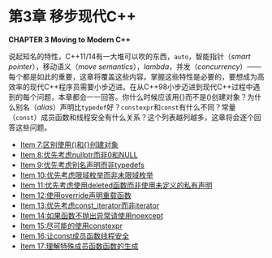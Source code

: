 # 第3章 移步现代C++

**CHAPTER 3 Moving to Modern C++**

说起知名的特性，C++11/14有一大堆可以吹的东西，`auto`，智能指针（*smart pointer*），移动语义（*move semantics*），*lambda*，并发（*concurrency*）——每个都是如此的重要，这章将覆盖这些内容。掌握这些特性是必要的，要想成为高效率的现代C++程序员需要小步迈进。在从C++98小步迈进到现代C++过程中遇到的每个问题，本章都会一一回答。你什么时候应该用{}而不是()创建对象？为什么别名（*alias*）声明比`typedef`好？`constexpr`和`const`有什么不同？常量（`const`）成员函数和线程安全有什么关系？这个列表越列越多，这章将会逐个回答这些问题。

- [Item 7:区别使用()和{}创建对象](./item7.md)
- [Item 8:优先考虑nullptr而非0和NULL](./item8.md)
- [Item 9:优先考虑别名声明而非typedefs](./item9.md)
- [Item 10:优先考虑限域枚举而非未限域枚举](./item10.md)
- [Item 11:优先考虑使用deleted函数而非使用未定义的私有声明](./item11.md)
- [Item 12:使用override声明重载函数](./item12.md)
- [Item 13:优先考虑const_iterator而非iterator](./item13.md)
- [Item 14:如果函数不抛出异常请使用noexcept](./item14.md)
- [Item 15:尽可能的使用constexpr](./item15.md)
- [Item 16:让const成员函数线程安全](./item16.md)
- [Item 17:理解特殊成员函数函数的生成](./item17.md)
